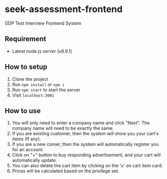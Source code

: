 # seek-assessment-frontend
GDP Test Interview Frontend System

## Requirement
* Latest node.js server (v6.9.1)

## How to setup
1. Clone the project
2. Run `npm install` or `npm i`
3. Run `npm start` to start the server
4. Visit `localhost:3001`

## How to use
1. You will only need to enter a company name and click "Next". The company name will need to be exactly the same.
2. If you are existing customer, then the system will show you your cart's items (If any).
3. If you are a new comer, then the system will automatically register you for an account.
4. Click on "+" button to buy responding advertisement, and your cart will automatically update.
5. You can also delete the cart item by clicking on the 'x' on cart item card.
6. Prices will be calculated based on the privilege set.
